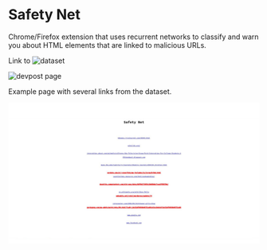 # Safety Net
Chrome/Firefox extension that uses recurrent networks to classify and warn you about HTML elements that are linked to malicious URLs.

Link to ![dataset](https://www.kaggle.com/antonyj453/urldataset)

![devpost page](https://devpost.com/software/insyte/edit)

Example page with several links from the dataset.

![screenshot](images/screenshot.jpg "")


